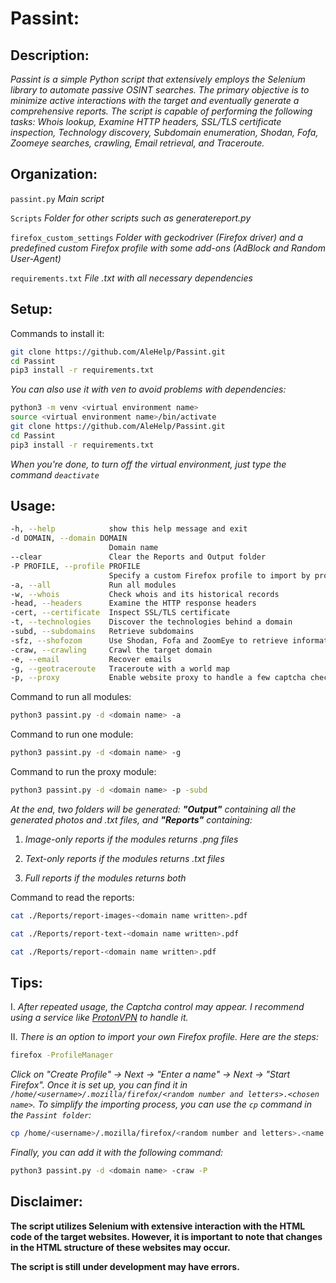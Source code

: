 # Passint:

## Description:
_Passint is a simple Python script that extensively employs the Selenium library to automate passive OSINT searches. The primary objective is to minimize active interactions with the target and eventually generate a comprehensive reports. The script is capable of performing the following tasks: Whois lookup, Examine HTTP headers, SSL/TLS certificate inspection, Technology discovery, Subdomain enumeration, Shodan, Fofa, Zoomeye searches, crawling, Email retrieval, and Traceroute._

## Organization:
`passint.py` _Main script_

`Scripts` _Folder for other scripts such as generatereport.py_

`firefox_custom_settings` _Folder with geckodriver (Firefox driver) and a predefined custom Firefox profile with some add-ons (AdBlock and Random User-Agent)_

`requirements.txt` _File .txt with all necessary dependencies_

## Setup:

Commands to install it:
```bash
git clone https://github.com/AleHelp/Passint.git
cd Passint
pip3 install -r requirements.txt
```
_You can also use it with ven to avoid problems with dependencies:_
```bash
python3 -m venv <virtual environment name>
source <virtual environment name>/bin/activate 
git clone https://github.com/AleHelp/Passint.git
cd Passint
pip3 install -r requirements.txt
```
_When you're done, to turn off the virtual environment, just type the command `deactivate`_

## Usage:
```bash
-h, --help            show this help message and exit
-d DOMAIN, --domain DOMAIN
                      Domain name
--clear               Clear the Reports and Output folder
-P PROFILE, --profile PROFILE
                      Specify a custom Firefox profile to import by providing the path. Example: --profile <path>
-a, --all             Run all modules
-w, --whois           Check whois and its historical records
-head, --headers      Examine the HTTP response headers
-cert, --certificate  Inspect SSL/TLS certificate
-t, --technologies    Discover the technologies behind a domain
-subd, --subdomains   Retrieve subdomains
-sfz, --shofozom      Use Shodan, Fofa and ZoomEye to retrieve information on the target domain
-craw, --crawling     Crawl the target domain
-e, --email           Recover emails
-g, --geotraceroute   Traceroute with a world map
-p, --proxy           Enable website proxy to handle a few captcha checks; this feature is available only for the subdomains and technologies modules, it may be slow
```
Command to run all modules:
```bash
python3 passint.py -d <domain name> -a
```
Command to run one module:
```bash
python3 passint.py -d <domain name> -g
```
Command to run the proxy module:
```bash
python3 passint.py -d <domain name> -p -subd
```
_At the end, two folders will be generated: __"Output"__ containing all the generated photos and .txt files, and __"Reports"__ containing:_

1) _Image-only reports if the modules returns .png files_

2) _Text-only reports if the modules returns .txt files_

3) _Full reports if the modules returns both_

Command to read the reports:
```bash
cat ./Reports/report-images-<domain name written>.pdf
```
```bash
cat ./Reports/report-text-<domain name written>.pdf
```
```bash
cat ./Reports/report-<domain name written>.pdf
```

## Tips:
I. _After repeated usage, the Captcha control may appear. I recommend using a service like [ProtonVPN](https://protonvpn.com/support/linux-vpn-tool/#debian) to handle it._

II. _There is an option to import your own Firefox profile. Here are the steps:_
```bash
firefox -ProfileManager
```
_Click on "Create Profile" -> Next -> "Enter a name" -> Next -> "Start Firefox". Once it is set up, you can find it in `/home/<username>/.mozilla/firefox/<random number and letters>.<chosen name>`. To simplify the importing process, you can use the `cp` command in the `Passint folder`:_
```bash
cp /home/<username>/.mozilla/firefox/<random number and letters>.<name choosen> ./Passint
```
_Finally, you can add it with the following command:_
```bash
python3 passint.py -d <domain name> -craw -P
```

## Disclaimer:
__The script utilizes Selenium with extensive interaction with the HTML code of the target websites. However, it is important to note that changes in the HTML structure of these websites may occur.__

__The script is still under development may have errors.__
